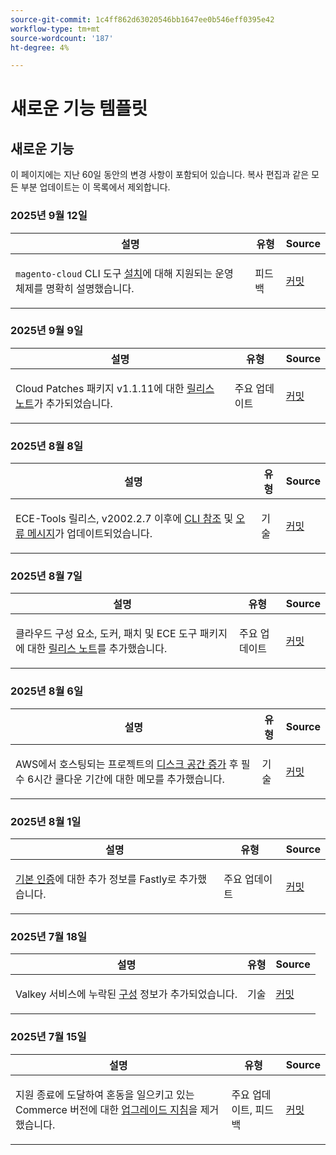 ```yaml
---
source-git-commit: 1c4ff862d63020546bb1647ee0b546eff0395e42
workflow-type: tm+mt
source-wordcount: '187'
ht-degree: 4%

---
```

# 새로운 기능 템플릿

## 새로운 기능

이 페이지에는 지난 60일 동안의 변경 사항이 포함되어 있습니다. 복사 편집과 같은 모든 부분 업데이트는 이 목록에서 제외합니다.

### 2025년 9월 12일

<table style="table-layout:auto;">
  <thead>
    <tr>
      <th>설명</th>
      <th>유형</th>
      <th>Source</th>
    </tr>
  </thead>
  <tbody>
    <tr>
      <td><p><code class="language-plaintext highlighter-rouge">magento-cloud</code> CLI 도구 <a href="https://experienceleague.adobe.com/ko/docs/commerce-on-cloud/user-guide/dev-tools/cloud-cli/cloud-cli-overview">설치</a>에 대해 지원되는 운영 체제를 명확히 설명했습니다.</p>
</td>
      <td>
        피드백
      </td>
      <td><a href="https://github.com/AdobeDocs/commerce-on-cloud.en/commit/abae1d93c8e2a8cd9658c338835806f239c34464">커밋</a></td>
    </tr>
  </tbody>
</table>

### 2025년 9월 9일

<table style="table-layout:auto;">
  <thead>
    <tr>
      <th>설명</th>
      <th>유형</th>
      <th>Source</th>
    </tr>
  </thead>
  <tbody>
    <tr>
      <td><p>Cloud Patches 패키지 v1.1.11에 대한 <a href="https://experienceleague.adobe.com/ko/docs/commerce-on-cloud/user-guide/release-notes/cloud-patches">릴리스 노트</a>가 추가되었습니다.</p>
</td>
      <td>
        주요 업데이트
      </td>
      <td><a href="https://github.com/AdobeDocs/commerce-on-cloud.en/commit/2b6f0790dbfb47472fd06db4a46e36c847873eb7">커밋</a></td>
    </tr>
  </tbody>
</table>

### 2025년 8월 8일

<table style="table-layout:auto;">
  <thead>
    <tr>
      <th>설명</th>
      <th>유형</th>
      <th>Source</th>
    </tr>
  </thead>
  <tbody>
    <tr>
      <td><p>ECE-Tools 릴리스, v2002.2.7 이후에 <a href="https://experienceleague.adobe.com/ko/docs/commerce-on-cloud/user-guide/dev-tools/ece-tools/ece-tools-cli-reference">CLI 참조</a> 및 <a href="https://experienceleague.adobe.com/ko/docs/commerce-on-cloud/user-guide/dev-tools/ece-tools/error-reference">오류 메시지</a>가 업데이트되었습니다.</p>
</td>
      <td>
        기술
      </td>
      <td><a href="https://github.com/AdobeDocs/commerce-on-cloud.en/commit/8cf7b01cbd9fe32a89d83db5b4eac7638b834c49">커밋</a></td>
    </tr>
  </tbody>
</table>

### 2025년 8월 7일

<table style="table-layout:auto;">
  <thead>
    <tr>
      <th>설명</th>
      <th>유형</th>
      <th>Source</th>
    </tr>
  </thead>
  <tbody>
    <tr>
      <td><p>클라우드 구성 요소, 도커, 패치 및 ECE 도구 패키지에 대한 <a href="https://experienceleague.adobe.com/ko/docs/commerce-on-cloud/user-guide/release-notes/cloud-tools-suite">릴리스 노트</a>를 추가했습니다.</p>
</td>
      <td>
        주요 업데이트
      </td>
      <td><a href="https://github.com/AdobeDocs/commerce-on-cloud.en/commit/7aecdc89a2f4e0103cfe46ed1c2dc7b93566baf5">커밋</a></td>
    </tr>
  </tbody>
</table>

### 2025년 8월 6일

<table style="table-layout:auto;">
  <thead>
    <tr>
      <th>설명</th>
      <th>유형</th>
      <th>Source</th>
    </tr>
  </thead>
  <tbody>
    <tr>
      <td><p>AWS에서 호스팅되는 프로젝트의 <a href="https://experienceleague.adobe.com/ko/docs/commerce-on-cloud/user-guide/develop/storage/manage-disk-space">디스크 공간 증가</a> 후 필수 6시간 쿨다운 기간에 대한 메모를 추가했습니다.</p>
</td>
      <td>
        기술
      </td>
      <td><a href="https://github.com/AdobeDocs/commerce-on-cloud.en/commit/a04d056377da4fec9a54503d959f90ebf605de41">커밋</a></td>
    </tr>
  </tbody>
</table>

### 2025년 8월 1일

<table style="table-layout:auto;">
  <thead>
    <tr>
      <th>설명</th>
      <th>유형</th>
      <th>Source</th>
    </tr>
  </thead>
  <tbody>
    <tr>
      <td><p><a href="https://experienceleague.adobe.com/ko/docs/commerce-on-cloud/user-guide/cdn/setup-fastly/fastly-custom-cache-configuration">기본 인증</a>에 대한 추가 정보를 Fastly로 추가했습니다.</p>
</td>
      <td>
        주요 업데이트
      </td>
      <td><a href="https://github.com/AdobeDocs/commerce-on-cloud.en/commit/6d949fbbab631e633ba27641a48829d74856fcaa">커밋</a></td>
    </tr>
  </tbody>
</table>

### 2025년 7월 18일

<table style="table-layout:auto;">
  <thead>
    <tr>
      <th>설명</th>
      <th>유형</th>
      <th>Source</th>
    </tr>
  </thead>
  <tbody>
    <tr>
      <td><p>Valkey 서비스에 누락된 <a href="https://experienceleague.adobe.com/ko/docs/commerce-on-cloud/user-guide/configure/service/valkey">구성</a> 정보가 추가되었습니다.</p>
</td>
      <td>
        기술
      </td>
      <td><a href="https://github.com/AdobeDocs/commerce-on-cloud.en/commit/add0d4f3bd91b66fd1bd8f5306ff206076121871">커밋</a></td>
    </tr>
  </tbody>
</table>

### 2025년 7월 15일

<table style="table-layout:auto;">
  <thead>
    <tr>
      <th>설명</th>
      <th>유형</th>
      <th>Source</th>
    </tr>
  </thead>
  <tbody>
    <tr>
      <td><p>지원 종료에 도달하여 혼동을 일으키고 있는 Commerce 버전에 대한 <a href="https://experienceleague.adobe.com/ko/docs/commerce-on-cloud/user-guide/develop/upgrade/commerce-version">업그레이드 지침</a>을 제거했습니다.</p>
</td>
      <td>
        주요 업데이트, 피드백
      </td>
      <td><a href="https://github.com/AdobeDocs/commerce-on-cloud.en/commit/7c0fcf520cd76f25d51f3a644a60132ac6028959">커밋</a></td>
    </tr>
  </tbody>
</table>

